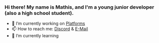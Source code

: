 ### Hi there! My name is Mathis, and I'm a young junior developer (also a high school student).

- 🔭 I’m currently working on [Platforms](https://neldox.tech)
- 📫 How to reach me: [Discord](https://discord.com/users/938588350942707783) & [E-Mail](mailto:contact@neldox.tech)
- 🌱 I’m currently learning
